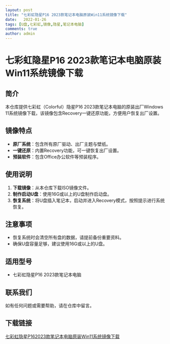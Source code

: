 ```yaml
---
layout: post
title: "七彩虹隐星P16 2023款笔记本电脑原装Win11系统镜像下载"
date:   2022-01-26
tags: [U盘,七彩虹,镜像,隐星,笔记本电脑]
comments: true
author: admin
---
```

# 七彩虹隐星P16 2023款笔记本电脑原装Win11系统镜像下载

## 简介
本仓库提供七彩虹（Colorful）隐星P16 2023款笔记本电脑的原装出厂Windows 11系统镜像下载，该镜像包含Recovery一键还原功能，方便用户恢复出厂设置。

## 镜像特点
- **原厂系统**：包含所有原厂驱动、出厂主题与壁纸。
- **一键还原**：内置Recovery功能，可一键恢复出厂设置。
- **预装软件**：包含Office办公软件等预装程序。

## 使用说明
1. **下载镜像**：从本仓库下载ISO镜像文件。
2. **制作启动U盘**：使用16G或以上的U盘制作启动盘。
3. **恢复系统**：将U盘插入笔记本，启动并进入Recovery模式，按照提示进行系统恢复。

## 注意事项
- 恢复系统时会清空所有盘的数据，请提前备份重要资料。
- 确保U盘容量足够，建议使用16G或以上的U盘。

## 适用型号
- 七彩虹隐星P16 2023款笔记本电脑

## 联系我们
如有任何问题或需要帮助，请在仓库中留言。

## 下载链接

[七彩虹隐星P162023款笔记本电脑原装Win11系统镜像下载](https://pan.quark.cn/s/c42ad910e4ec)